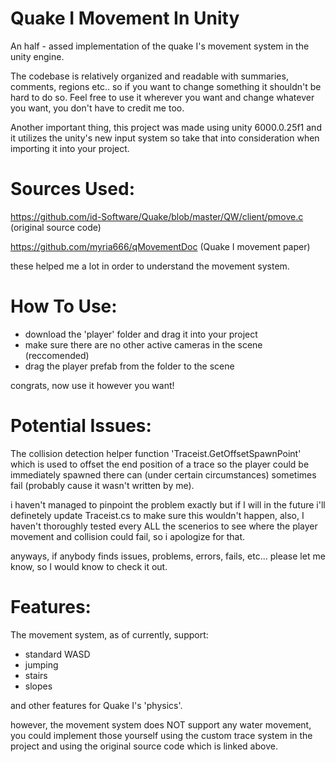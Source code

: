 # Quake I Movement In Unity
An half - assed implementation of the quake I's movement system in the unity engine.

The codebase is relatively organized and readable with summaries, comments, regions etc.. so if you want to change something it shouldn't be hard to do so.
Feel free to use it wherever you want and change whatever you want, you don't have to credit me too.

Another important thing, this project was made using unity 6000.0.25f1 and it utilizes the unity's new input system so take that into consideration when importing it into your project.

# Sources Used:

https://github.com/id-Software/Quake/blob/master/QW/client/pmove.c (original source code)

https://github.com/myria666/qMovementDoc (Quake I movement paper)

these helped me a lot in order to understand the movement system.


# How To Use:

- download the 'player' folder and drag it into your project
- make sure there are no other active cameras in the scene (reccomended)
- drag the player prefab from the folder to the scene

congrats, now use it however you want!



# Potential Issues:

The collision detection helper function 'Traceist.GetOffsetSpawnPoint' which is used to offset the end position 
of a trace so the player could be immediately spawned there can (under certain circumstances) sometimes fail (probably cause it wasn't written by me).

i haven't managed to pinpoint the problem exactly but if I will in the future i'll definetely update Traceist.cs to make sure this wouldn't happen,
also, I haven't thoroughly tested every ALL the scenerios to see where the player movement and collision could fail, so i apologize for that.

anyways, if anybody finds issues, problems, errors, fails, etc... please let me know, so I would know to check it out.


# Features:

The movement system, as of currently, support:

- standard WASD
- jumping
- stairs
- slopes

and other features for Quake I's 'physics'.

however, the movement system does NOT support any water movement, you could implement those yourself using the custom trace system in the project and using the original source code which is linked above.
